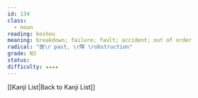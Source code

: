 ```yaml
---
id: 134
class:
  - noun
reading: koshou
meaning: breakdown; failure; fault; accident; out of order
radical: "故\r past, \r障 \robstruction"
grade: N3
status:
difficulty: ★★★★
---
```

[[Kanji List|Back to Kanji List]]